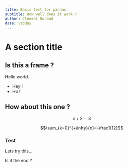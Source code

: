 ```yaml
---
title: Basic test for pandoc
subtitle: How well does it work ?
author: Clément Durand
date: \today
...
```


# A section title

## Is this a frame ?

Hello world.

-   Hey !
-   Ho !

## How about this one ?

$$x+2=3$$

$$\sum_{k=0}^{+\infty}{n}=-\frac1{12}$$

### Test

Lets try this...

Is it the end ?
